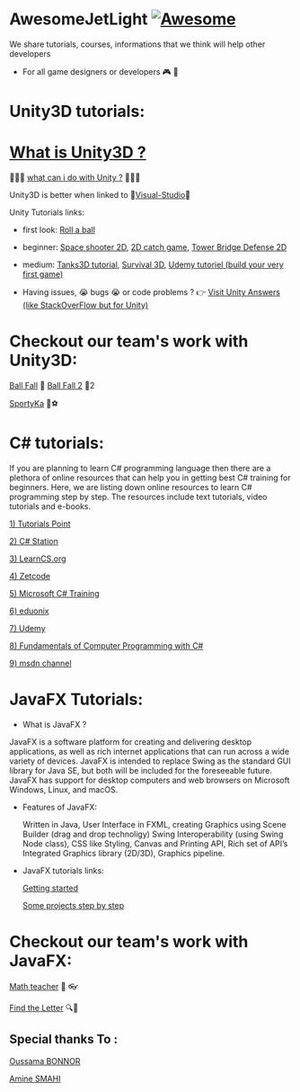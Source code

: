 # AwesomeJetLight [![Awesome](https://cdn.rawgit.com/sindresorhus/awesome/d7305f38d29fed78fa85652e3a63e154dd8e8829/media/badge.svg)](https://github.com/sindresorhus/awesome)
We share tutorials, courses, informations that we think will help other developers 

* For all game designers or developers 🎮 🎲

# Unity3D tutorials:


# [What is Unity3D ?](https://unity3d.com/unity)


🌟🌟🌟 [what can i do with Unity ?](https://www.youtube.com/watch?v=GXI0l3yqBrA) 🌟🌟🌟

Unity3D is better when linked to 💜[Visual-Studio](https://www.visualstudio.com/downloads/?rr=https%3A%2F%2Fwww.google.dz%2F)💜

Unity Tutorials links: 
     
     
* first look: 
[Roll a ball](https://unity3d.com/learn/tutorials/projects/roll-ball-tutorial)
            
            
* beginner:
[Space shooter 2D](https://unity3d.com/learn/tutorials/projects/space-shooter-tutorial),
[2D catch game](https://unity3d.com/learn/tutorials/topics/2d-game-creation/2d-catch-game-pt-1?playlist=17093),
[Tower Bridge Defense 2D](https://unity3d.com/learn/tutorials/topics/2d-game-creation/2d-game-development-walkthrough?playlist=17093)
          
          
* medium: 
[Tanks3D tutorial](https://unity3d.com/learn/tutorials/projects/tanks-tutorial),
[Survival 3D](https://unity3d.com/learn/tutorials/projects/survival-shooter-tutorial),
[Udemy tutoriel (build your very first game)](https://www.udemy.com/unity-game-developer/)
      
      
* Having issues, 😭 bugs 😭 or code problems ? 👉 
[Visit Unity Answers (like StackOverFlow but for Unity)](http://answers.unity3d.com/index.html)
  
# Checkout our team's work with Unity3D:
[Ball Fall](https://play.google.com/store/apps/details?id=com.Oussama.BallFall) 🏀
[Ball Fall 2](https://play.google.com/store/apps/details?id=com.JetLightstudio.BallFall2) 🏀2

[SportyKa](https://play.google.com/store/apps/details?id=com.JetLightstudio.SportyKa) 🏀⚽️


    
# C# tutorials: 
If you are planning to learn C# programming language then there are a plethora of online resources that can help you in getting best C# training for beginners. Here, we are listing down online resources to learn C# programming step by step. The resources include text tutorials, video tutorials and e-books.

[1) Tutorials Point](http://www.tutorialspoint.com/csharp/index.htm)                 

[2) C# Station](http://www.csharp-station.com/tutorial.aspx)

[3) LearnCS.org](http://learncs.org/)

[4) Zetcode](http://zetcode.com/lang/csharp/)

[5) Microsoft C# Training](https://www.microsoftvirtualacademy.com/en-US/training-courses/c-fundamentals-for-absolute-beginners-8295)
      
[6) eduonix](http://www.eduonix.com/courses/Software-Development/Learn-C-Sharp-Programming-From-Scratch)

[7) Udemy](https://www.udemy.com/courses/search/?ref=home&q=C%23)

[8) Fundamentals of Computer Programming with C#](http://www.introprogramming.info/)

[9) msdn channel ](https://channel9.msdn.com/events/Patterns-Practices-Symposium-Online/pattern-practices-symposium-2013/building-a-Windows-Store-app-using-XAML-and-C-sharp)

# JavaFX Tutorials:

* What is JavaFX ? 

JavaFX is a software platform for creating and delivering desktop applications, as well as rich internet applications that can run across a wide variety of devices. JavaFX is intended to replace Swing as the standard GUI library for Java SE, but both will be included for the foreseeable future. JavaFX has support for desktop computers and web browsers on Microsoft Windows, Linux, and macOS.

* Features of JavaFX:
    
    Written in Java, User Interface in FXML, creating Graphics using Scene Builder (drag and drop technoligy)
    Swing Interoperability (using Swing Node class), CSS like Styling, Canvas and Printing API, Rich set of API’s
    Integrated Graphics library (2D/3D), Graphics pipeline.

* JavaFX tutorials links:

    [Getting started](http://docs.oracle.com/javafx/2/get_started/jfxpub-get_started.htm)
    
    [Some projects step by step](https://www.youtube.com/playlist?list=PLhs1urmduZ2_H0T6DTAXqqmWt1cD9j5a-)

# Checkout our team's work with JavaFX: 

[Math teacher](https://github.com/oussamabonnor1/Material-design-Math-Teacher) 📖 👓

[Find the Letter](https://github.com/oussamabonnor1/find_the_letter_material_design) 🔍🔡

## Special thanks To : 

[Oussama BONNOR](https://github.com/oussamabonnor1)

[Amine SMAHI](https://github.com/Amine-Smahi)
